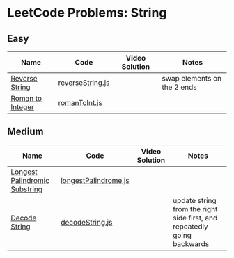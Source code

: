 # LeetCode Problems: String

## Easy

  | Name | Code | Video Solution | Notes |
  | --- | --- | --- | --- |
  |[Reverse String](https://leetcode.com/problems/reverse-string/)|[reverseString.js](./easy/reverseString.js)| |swap elements on the 2 ends|
  |[Roman to Integer](https://leetcode.com/problems/roman-to-integer/)|[romanToInt.js](./easy/romanToInt.js)| | |

## Medium

  | Name | Code | Video Solution | Notes |
  | --- | --- | --- | --- |
  |[Longest Palindromic Substring](https://leetcode.com/problems/longest-palindromic-substring/)|[longestPalindrome.js](./medium/longestPalindrome.js)| | |
  |[Decode String](https://leetcode.com/problems/decode-string/)|[decodeString.js](./medium/decodeString.js)| | update string from the right side first, and repeatedly going backwards |